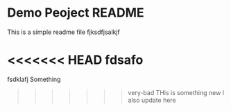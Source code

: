 # Demo Peoject README

This is a simple readme file
fjksdfjsalkjf	

<<<<<<< HEAD
fdsafo
=======
fsdklafj
Something
>>>>>>> very-bad
THis is something new
I also update here
